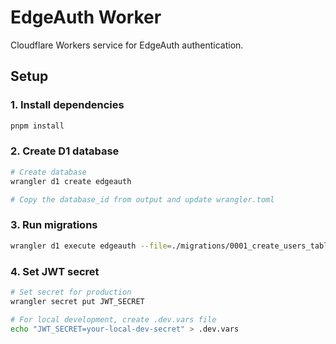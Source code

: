 # EdgeAuth Worker

Cloudflare Workers service for EdgeAuth authentication.

## Setup

### 1. Install dependencies

```bash
pnpm install
```

### 2. Create D1 database

```bash
# Create database
wrangler d1 create edgeauth

# Copy the database_id from output and update wrangler.toml
```

### 3. Run migrations

```bash
wrangler d1 execute edgeauth --file=./migrations/0001_create_users_table.sql
```

### 4. Set JWT secret

```bash
# Set secret for production
wrangler secret put JWT_SECRET

# For local development, create .dev.vars file
echo "JWT_SECRET=your-local-dev-secret" > .dev.vars
